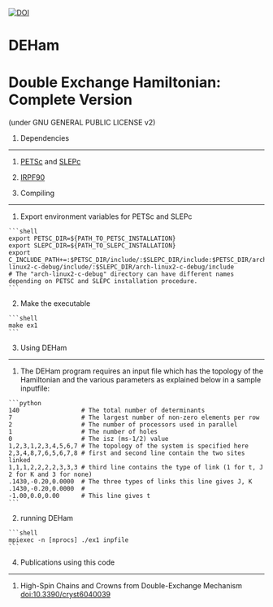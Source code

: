 [![DOI](https://zenodo.org/badge/doi/10.5281/zenodo.20450.svg)](http://dx.doi.org/10.5281/zenodo.20450)

# DEHam

Double Exchange Hamiltonian: Complete Version
=============================================

(under GNU GENERAL PUBLIC LICENSE v2)

1. Dependencies
---------------

  1. [PETSc](https://www.mcs.anl.gov/petsc/documentation/installation.html) and [SLEPc](http://slepc.upv.es/documentation/current/docs/instal.htm)

  2. [IRPF90](https://github.com/scemama/irpf90)

2. Compiling
------------

  1. Export environment variables for PETSc and SLEPc

	```shell
	export PETSC_DIR=${PATH_TO_PETSC_INSTALLATION}
	export SLEPC_DIR=${PATH_TO_SLEPC_INSTALLATION}
	export C_INCLUDE_PATH+=:$PETSC_DIR/include/:$SLEPC_DIR/include:$PETSC_DIR/arch-linux2-c-debug/include/:$SLEPC_DIR/arch-linux2-c-debug/include
	# The "arch-linux2-c-debug" directory can have different names depending on PETSC and SLEPC installation procedure.
	```

  2. Make the executable

	```shell
	make ex1
	```

3. Using DEHam
---------------

  1. The DEHam program requires an input file which 
   has the topology of the Hamiltonian and the various parameters
   as explained below in a sample inputfile:

	```python
	140					# The total number of determinants
	7					# The largest number of non-zero elements per row
	2					# The number of processors used in parallel
	1					# The number of holes
	0					# The isz (ms-1/2) value
	1,2,3,1,2,3,4,5,6,7	# The topology of the system is specified here
	2,3,4,8,7,6,5,6,7,8	# first and second line contain the two sites linked
	1,1,1,2,2,2,2,3,3,3	# third line contains the type of link (1 for t, J 2 for K and 3 for none)
	.1430,-0.20,0.0000	# The three types of links this line gives J, K
	.1430,-0.20,0.0000	# 
	-1.00,0.0,0.00		# This line gives t
	```

  2. running DEHam

	```shell
	mpiexec -n [nprocs] ./ex1 inpfile 
	```

4. Publications using this code
-------------------------------

  1. High-Spin Chains and Crowns from Double-Exchange Mechanism [doi:10.3390/cryst6040039](http://www.dx.doi.org/10.3390/cryst6040039)
